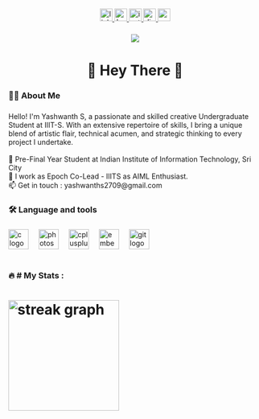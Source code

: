 

###

<div align="center">
  <a href="https://www.linkedin.com/in/yashwanth-s2709/" target="_blank">
    <img src="https://img.shields.io/static/v1?message=LinkedIn&logo=linkedin&label=&color=0077B5&logoColor=white&labelColor=&style=for-the-badge" height="25" alt="linkedin logo"  />
  </a>
  <a href="https://www.hackerrank.com/yashwanths2709" target="_blank">
    <img src="https://img.shields.io/static/v1?message=HackerRank&logo=hackerrank&label=&color=2EC866&logoColor=white&labelColor=&style=for-the-badge" height="25" alt="hackerrank logo"  />
  </a>
  <a href="https://www.instagram.com/__itz__yashwanth__/" target="_blank">
    <img src="https://img.shields.io/static/v1?message=Instagram&logo=instagram&label=&color=E4405F&logoColor=white&labelColor=&style=for-the-badge" height="25" alt="instagram logo"  />
  </a>
  <a href="yashwanth_s" target="_blank">
    <img src="https://img.shields.io/static/v1?message=Discord&logo=discord&label=&color=7289DA&logoColor=white&labelColor=&style=for-the-badge" height="25" alt="discord logo"  />
  </a>
  <a href="yashwanths2709@gmail.com" target="_blank">
    <img src="https://img.shields.io/static/v1?message=Gmail&logo=gmail&label=&color=D14836&logoColor=white&labelColor=&style=for-the-badge" height="25" alt="gmail logo"  />
  </a>
</div>

###

<div align="center">
  <img src="https://visitor-badge.laobi.icu/badge?page_id=YashwanthS-7.YashwanthS-7&"  />
</div>

###

<h1 align="center">👋 Hey There 👋</h1>

###

<h3 align="left">👩‍💻  About Me</h3>

###

<p align="left">Hello! I'm Yashwanth S, a passionate and skilled creative Undergraduate Student at IIIT-S. With an extensive repertoire of skills, I bring a unique blend of artistic flair, technical acumen, and strategic thinking to every project I undertake. <br><br>🔭 Pre-Final Year Student at Indian Institute of Information Technology, Sri City<br>🌱 I work as Epoch Co-Lead - IIITS as AIML Enthusiast.<br>📫 Get in touch : yashwanths2709@gmail.com</p>

###

<h3 align="left">🛠 Language and tools</h3>

###

<div align="left">
  <img src="https://cdn.jsdelivr.net/gh/devicons/devicon/icons/c/c-original.svg" height="40" alt="c logo"  />
  <img width="12" />
  <img src="https://cdn.jsdelivr.net/gh/devicons/devicon/icons/photoshop/photoshop-plain.svg" height="40" alt="photoshop logo"  />
  <img width="12" />
  <img src="https://cdn.jsdelivr.net/gh/devicons/devicon/icons/cplusplus/cplusplus-original.svg" height="40" alt="cplusplus logo"  />
  <img width="12" />
  <img src="https://cdn.jsdelivr.net/gh/devicons/devicon/icons/embeddedc/embeddedc-original.svg" height="40" alt="embeddedc logo"  />
  <img width="12" />
  <img src="https://cdn.jsdelivr.net/gh/devicons/devicon/icons/git/git-original.svg" height="40" alt="git logo"  />
</div>

###

# <h3 align="left">🔥   # My Stats :</h3>

###

# <div align="center">
  # <img src="https://streak-stats.demolab.com?user=YashwanthS-7&locale=en&mode=daily&theme=dark&hide_border=false&border_radius=5&order=3" height="220" alt="streak graph"  />
# </div>

###
